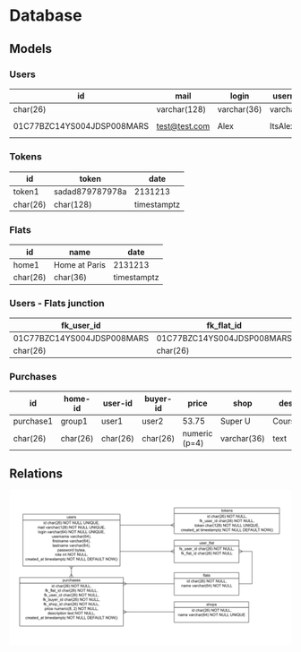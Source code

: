 # Database

## Models

### Users

| id                         | mail          | login       | username    | password | firstname   | lastname    | role |              date             |
|----------------------------|---------------|-------------|-------------|----------|-------------|-------------|------|-------------------------------|
| char(26)                   | varchar(128)  | varchar(36) | varchar(36) | bytea    | varchar(36) | varchar(36) | int  |          timestamptz          |
| 01C77BZC14YS004JDSP008MARS | test@test.com | Alex        | ItsAlex     | \x2...1  | Alexandre   | MARRE       | 0    | 2018-02-25 20:55:24.513498+00 |

### Tokens

|id           | token           | date        |
| ----------- | --------------- | ----------- |
| token1      | sadad879787978a | 2131213     |
| char(26)    | char(128)       | timestamptz |

### Flats

| id          | name          | date        |
| ----------- | ------------- | ----------- |
| home1       | Home at Paris | 2131213     |
| char(26)    | char(36)      | timestamptz |

### Users - Flats junction

| fk_user_id                 | fk_flat_id                 |
| -------------------------- | -------------------------- |
| 01C77BZC14YS004JDSP008MARS | 01C77BZC14YS004JDSP008MARS |
| char(26)                   | char(26)                   |

### Purchases

| id          | home-id  | user-id   | buyer-id | price         | shop        | desc    | date        |
| ----------- | -------- | --------- | -------- | ------------- | ----------- | ------- | ----------- |
| purchase1   | group1   | user1     | user2    | 53.75         | Super U     | Courses | 1517149821  |
| char(26)    | char(26) | char(26)  | char(26) | numeric (p=4) | varchar(36) | text    | timestamptz |

## Relations

![Sql graph](assets/bdd_schema.png)
